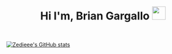 <h1 align="center">Hi I'm, Brian Gargallo <img src="https://media.giphy.com/media/hvRJCLFzcasrR4ia7z/giphy.gif" width="35"></h1>



<br>


[![Zedieee's GitHub stats](https://github-readme-stats.vercel.app/api?username=Zedieee)](https://github.com/anuraghazra/github-readme-stats)
